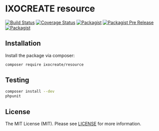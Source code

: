 # IXOCREATE resource

[![Build Status](https://travis-ci.com/ixocreate/resource.svg?branch=master)](https://travis-ci.com/ixocreate/resource)
[![Coverage Status](https://coveralls.io/repos/github/ixocreate/resource/badge.svg?branch=develop)](https://coveralls.io/github/ixocreate/resource?branch=develop)
[![Packagist](https://img.shields.io/packagist/v/ixocreate/resource.svg)](https://packagist.org/packages/ixocreate/resource)
[![Packagist Pre Release](https://img.shields.io/packagist/vpre/ixocreate/resource.svg)](https://packagist.org/packages/ixocreate/resource)
[![Packagist](https://img.shields.io/packagist/l/ixocreate/resource.svg)](https://packagist.org/packages/ixocreate/resource)

## Installation

Install the package via composer:

```sh
composer require ixocreate/resource
```

## Testing

```sh
composer install --dev
phpunit
```

## License

The MIT License (MIT). Please see [LICENSE](LICENSE) for more information.

